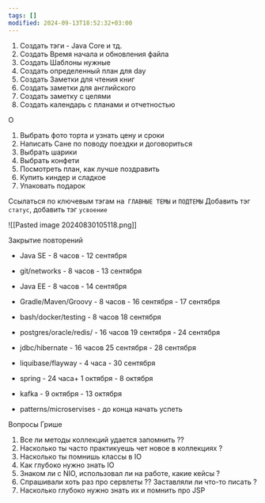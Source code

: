 ```yaml
---
tags: []
modified: 2024-09-13T18:52:32+03:00
---
```

1) Создать тэги - Java Core и тд.
2) Создать Время начала и обновления файла
3) Создать Шаблоны нужные
4) Создать определенный план для day
5) Создать Заметки для чтения книг
6) Создать заметки для английского
7) Создать заметку с целями 
8) Создать календарь с планами и отчетностью


О
1) Выбрать фото торта и узнать цену и сроки 
2) Написать Сане по поводу поездки и договориться 
3) Выбрать шарики 
4) Выбрать конфети 
5) Посмотреть план, как лучше поздравить 
6) Купить киндер и сладкое 
7) Упаковать подарок

Ссылаться по ключевым тэгам на` ГЛАВНЫЕ ТЕМЫ` и `ПОДТЕМЫ`
Добавить тэг `статус`, добавить тэг `усвоение`

![[Pasted image 20240830105118.png]]




Закрытие повторений 
- Java SE - 8 часов - 12 сентября 
- git/networks - 8 часов - 13 сентября 
- Java EE - 8 часов - 14 сентября 

-  Gradle/Maven/Groovy - 8 часов - 16 сентября - 17 сентября 
- bash/docker/testing - 8 часов  18 сентября 

- postgres/oracle/redis/ - 16 часов 19 сентября -  24 сентября 
- jdbc/hibernate - 16 часов  25 сентября - 28 сентября 
-  liquibase/flayway - 4 часа  - 30 сентября
- spring - 24 часа+  1 октября - 8 октября  
-  kafka - 9 октября - 13 октября 
- patterns/microservises - до конца начать успеть 




Вопросы Грише 
1) Все ли методы коллекций удается запомнить ??
2) Насколько ты часто практикуешь чет новое в коллекциях ?
3) Насколько ты помнишь классы в IO 
4) Как глубоко нужно знать IO 
5) Знаком ли с NIO, использовал ли на работе, какие кейсы ?
6) Спрашивали хоть раз про сервлеты ?? Заставляли ли что-то писать ?
7) Насколько глубоко нужно знать их и помнить про JSP 